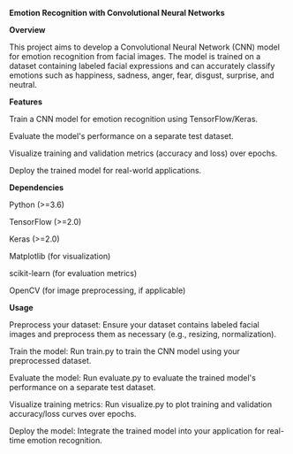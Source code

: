 **Emotion Recognition with Convolutional Neural Networks**

**Overview**

This project aims to develop a Convolutional Neural Network (CNN) model for emotion recognition from facial images. The model is trained on a dataset containing labeled facial expressions and can accurately classify emotions such as happiness, sadness, anger, fear, disgust, surprise, and neutral.

**Features**

Train a CNN model for emotion recognition using TensorFlow/Keras.

Evaluate the model's performance on a separate test dataset.

Visualize training and validation metrics (accuracy and loss) over epochs.

Deploy the trained model for real-world applications.

**Dependencies**

Python (>=3.6)

TensorFlow (>=2.0)

Keras (>=2.0)

Matplotlib (for visualization)

scikit-learn (for evaluation metrics)

OpenCV (for image preprocessing, if applicable)

**Usage**

Preprocess your dataset: Ensure your dataset contains labeled facial images and preprocess them as necessary (e.g., resizing, normalization).

Train the model: Run train.py to train the CNN model using your preprocessed dataset.

Evaluate the model: Run evaluate.py to evaluate the trained model's performance on a separate test dataset.

Visualize training metrics: Run visualize.py to plot training and validation accuracy/loss curves over epochs.

Deploy the model: Integrate the trained model into your application for real-time emotion recognition.
